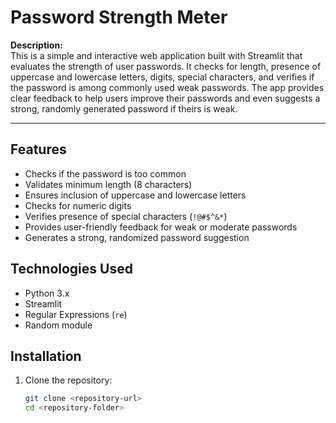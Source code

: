 # Password Strength Meter

**Description:**  
This is a simple and interactive web application built with Streamlit that evaluates the strength of user passwords. It checks for length, presence of uppercase and lowercase letters, digits, special characters, and verifies if the password is among commonly used weak passwords. The app provides clear feedback to help users improve their passwords and even suggests a strong, randomly generated password if theirs is weak.

---

## Features

- Checks if the password is too common  
- Validates minimum length (8 characters)  
- Ensures inclusion of uppercase and lowercase letters  
- Checks for numeric digits  
- Verifies presence of special characters (`!@#$^&*`)  
- Provides user-friendly feedback for weak or moderate passwords  
- Generates a strong, randomized password suggestion

## Technologies Used

- Python 3.x  
- Streamlit  
- Regular Expressions (`re`)  
- Random module

## Installation

1. Clone the repository:  
   ```bash
   git clone <repository-url>
   cd <repository-folder>

